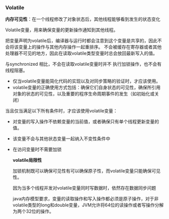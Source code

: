 ### Volatile

**内存可见性**：在一个线程修改了对象状态后，其他线程能够看到发生的状态变化

Volatile变量，用来确保变量的更新操作通知到其他线程。

把变量声明为volatile后，编译器与运行时都会注意到这个变量是共享的，因此不会将该变量上的操作与其他内存操作一起重排序。
不会被缓存在寄存器或者其他处理器不可见的地方，因此在读取volatile类型变量时总会放回最新写入的值。

与synchronized 相比，不会在读取volatile变量时并不 执行加锁操作，也不会有线程阻塞。

   * 仅当volatile变量能简化代码的实现以及对同步策略的验证时，才应该使用。
   * volatile变量的正确使用方式包括：确保它们自身状态的可见性，确保所引用对象的状态的可见性，以及重要的程序生命周期事件的发生（如初始化或关闭）

当且仅当满足以下所有条件时，才应该使用volatile变量：

* 对变量的写入操作不依赖变量的当前值，或者确保只有单个线程更新变量的值。
* 该变量不会与其他状态变量一起纳入不变性条件中
* 在访问变量时不需要加锁


  **volatile局限性**

  加锁机制既可以确保可见性有可以确保原子性，而volatile变量只能确保可见性。

  因为当多个线程并发对volatile变量同时写数据时，依然存在数据同步问题


  java内存模型要求，变量的读取操作和写入操作都必须是原子操作，对于非volatile类型的long和double变量，JVM允许将64位的读操作或者写操作分解为两个32位的操作。